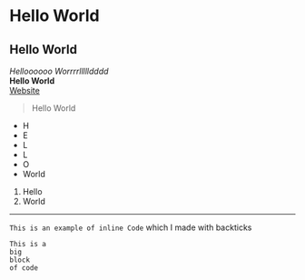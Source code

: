 # Hello World
## Hello World
*Helloooooo Worrrrllllldddd*  
**Hello World**  
[Website](https://fionaains.github.io/cse-15l-lab-reports/)  
> Hello World
* H
* E
* L
* L
* O
* World  
1. Hello
2. World  
***  
`This is an example of inline Code` which I made with backticks  
```
This is a 
big
block
of code
```
